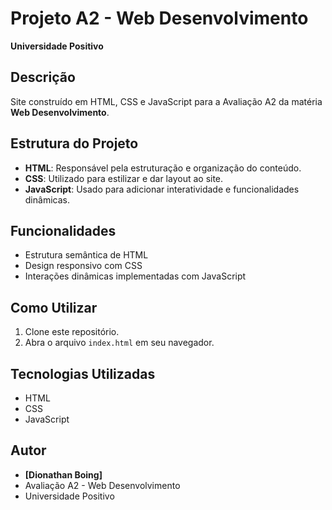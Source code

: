 # Projeto A2 - Web Desenvolvimento

**Universidade Positivo**

## Descrição
Site construído em HTML, CSS e JavaScript para a Avaliação A2 da matéria **Web Desenvolvimento**.

## Estrutura do Projeto
- **HTML**: Responsável pela estruturação e organização do conteúdo.
- **CSS**: Utilizado para estilizar e dar layout ao site.
- **JavaScript**: Usado para adicionar interatividade e funcionalidades dinâmicas.

## Funcionalidades
- Estrutura semântica de HTML
- Design responsivo com CSS
- Interações dinâmicas implementadas com JavaScript

## Como Utilizar
1. Clone este repositório.
2. Abra o arquivo `index.html` em seu navegador.

## Tecnologias Utilizadas
- HTML
- CSS
- JavaScript

## Autor
- **[Dionathan Boing]**
- Avaliação A2 - Web Desenvolvimento
- Universidade Positivo
